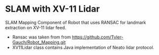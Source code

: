 # SLAM with XV-11 Lidar
SLAM Mapping Component of Robot that uses RANSAC for landmark extraction on XV-11 lidar feed.
- Ransac was taken from from https://github.com/Tyler-Gauch/Robot_Mapping.git
- XV11Lidar class contains Java implementation of Neato lidar protocol. 

 



